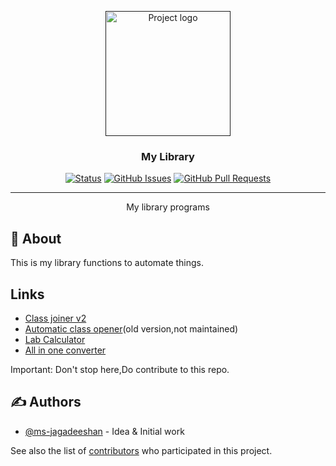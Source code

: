 <p align="center">
  <a href="" rel="noopener">
 <img width=200px height=200px src="https://i.imgur.com/6wj0hh6.jpg" alt="Project logo"></a>
</p>

<h3 align="center">My Library</h3>

<div align="center">

[![Status](https://img.shields.io/badge/status-active-success.svg)]()
[![GitHub Issues](https://img.shields.io/github/issues/ms-jagadeeshan/lib.svg)](https://github.com/ms-jagadeeshan/lib/issues)
[![GitHub Pull Requests](https://img.shields.io/github/issues-pr/ms-jagadeeshan/lib.svg)](https://github.com/ms-jagadeeshan/lib/pulls)

</div>

---

<p align="center"> My library programs
    <br> 
</p>

## 🧐 About <a name = "about"></a>

This is my library functions to automate things.
## Links
- [Class joiner v2](https://github.com/ms-jagadeeshan/lib/tree/master/class-joiner-v2)
- [Automatic class opener](https://github.com/ms-jagadeeshan/lib/tree/master/class_joiner)(old version,not maintained)
- [Lab Calculator](https://github.com/ms-jagadeeshan/lib/tree/master/c%2B%2B)
- [All in one converter](https://github.com/ms-jagadeeshan/lib/tree/master/sh/all_in_one_converter)


Important: Don't stop here,Do contribute to this repo.

## ✍️ Authors <a name = "authors"></a>

- [@ms-jagadeeshan](https://github.com/ms-jagadeeshan) - Idea & Initial work

See also the list of [contributors](https://github.com/ms-jagadeeshan/lib/contributors) who participated in this project.
